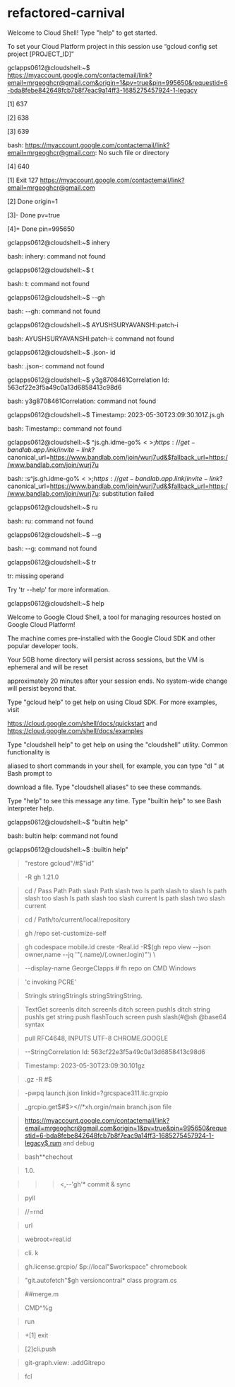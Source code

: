 # refactored-carnival
Welcome to Cloud Shell! Type "help" to get started.

To set your Cloud Platform project in this session use “gcloud config set project [PROJECT_ID]”

gclapps0612@cloudshell:~$ https://myaccount.google.com/contactemail/link?email=mrgeoghcr@gmail.com&origin=1&pv=true&pin=995650&requestid=6-bda8febe842648fcb7b8f7eac9a14ff3-1685275457924-1-legacy

[1] 637

[2] 638

[3] 639

bash: https://myaccount.google.com/contactemail/link?email=mrgeoghcr@gmail.com: No such file or directory

[4] 640

[1]   Exit 127                https://myaccount.google.com/contactemail/link?email=mrgeoghcr@gmail.com

[2]   Done                    origin=1

[3]-  Done                    pv=true

[4]+  Done                    pin=995650

gclapps0612@cloudshell:~$ inhery

bash: inhery: command not found

gclapps0612@cloudshell:~$ t

bash: t: command not found

gclapps0612@cloudshell:~$ --gh

bash: --gh: command not found

gclapps0612@cloudshell:~$ AYUSHSURYAVANSHI:patch-i 

bash: AYUSHSURYAVANSHI:patch-i: command not found

gclapps0612@cloudshell:~$ .json- id

bash: .json-: command not found

gclapps0612@cloudshell:~$ y3g8708461Correlation Id: 563cf22e3f5a49c0a13d6858413c98d6

bash: y3g8708461Correlation: command not found

gclapps0612@cloudshell:~$ Timestamp: 2023-05-30T23:09:30.101Z.js.gh

bash: Timestamp:: command not found

gclapps0612@cloudshell:~$ ^js.gh.idme-go%$<>;https://get-bandlab.app.link/invite-link?$canonical_url=https://www.bandlab.com/join/wurj7ud&$fallback_url=https://www.bandlab.com/join/wurj7u

bash: :s^js.gh.idme-go%$<>;https://get-bandlab.app.link/invite-link?$canonical_url=https://www.bandlab.com/join/wurj7ud&$fallback_url=https://www.bandlab.com/join/wurj7u: substitution failed

gclapps0612@cloudshell:~$ ru 

bash: ru: command not found

gclapps0612@cloudshell:~$ --g

bash: --g: command not found

gclapps0612@cloudshell:~$ tr

tr: missing operand

Try 'tr --help' for more information.

gclapps0612@cloudshell:~$ help

Welcome to Google Cloud Shell, a tool for managing resources hosted on Google Cloud Platform!

The machine comes pre-installed with the Google Cloud SDK and other popular developer tools.

Your 5GB home directory will persist across sessions, but the VM is ephemeral and will be reset

approximately 20 minutes after your session ends. No system-wide change will persist beyond that.

Type "gcloud help" to get help on using Cloud SDK. For more examples, visit

https://cloud.google.com/shell/docs/quickstart and https://cloud.google.com/shell/docs/examples

Type "cloudshell help" to get help on using the "cloudshell" utility.  Common functionality is

aliased to short commands in your shell, for example, you can type "dl <filename>" at Bash prompt to

download a file. Type "cloudshell aliases" to see these commands.

Type "help" to see this message any time. Type "builtin help" to see Bash interpreter help.

gclapps0612@cloudshell:~$ "bultin help"

bash: bultin help: command not found

gclapps0612@cloudshell:~$ :builtin help"

> "restore  gcloud"/#$"id"

> -R gh 1.21.0

> cd / Pass Path Path slash Path slash two Is path slash to slash Is path slash too slash Is path slash too slash current Is path slash two slash current

> cd / Path/to/current/local/repository

> gh /repo set-customize-self

> gh codespace mobile.id creste -Real.id -R$(gh repo view --json owner,name --jq '"\(.name)/\(.owner.login)"') \

> --display-name GeorgeClapps # fh repo on CMD Windows

> 'c invoking PCRE'

> StringIs stringStringIs stringStringString.

> TextGet screenIs ditch screenIs ditch screen pushIs ditch string pushIs get string push flashTouch screen push slash\(#@sh @base64 syntax

> pull RFC4648, INPUTS UTF-8 CHROME.GOOGLE

> --StringCorrelation Id: 563cf22e3f5a49c0a13d6858413c98d6

> Timestamp: 2023-05-30T23:09:30.101gz

> .gz -R #$

> -pwpq launch.json linkid=?grcspace311.lic.grxpio

> _grcpio.get$#$><//*xh.orgin/main branch.json file

> https://myaccount.google.com/contactemail/link?email=mrgeoghcr@gmail.com&origin=1&pv=true&pin=995650&requestid=6-bda8febe842648fcb7b8f7eac9a14ff3-1685275457924-1-legacy$.rum and debug

> bash**chechout

> 1.0.

> >><,--'gh'* commit & sync

> pyll

> //=rnd

> url

> webroot=real.id

> 

> cli. k

> gh.license.grcpio/ $p://local"$workspace" chromebook

> "git.autofetch"$gh versioncontral* class program.cs

> ##merge.m

> CMD^%g

> run

> +[1] exit

> [2]cli.push 

> git-graph.view: .addGitrepo

> fcl

> 

